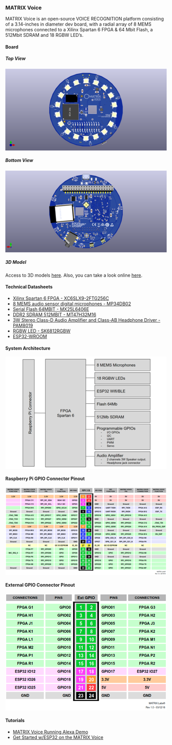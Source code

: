 
### MATRIX Voice

MATRIX Voice is an open-source VOICE RECOGNITION platform consisting of a 3.14-inches in diameter dev board, with a radial array of 8 MEMS microphones connected to a Xilinx Spartan 6 FPGA & 64 Mbit Flash, a 512Mbit SDRAM and 18 RGBW LED’s.

#### Board

##### Top View
![Voice Top Image](../img/matrix-voice-top.png)

##### Bottom View
![Voice Back Image](../img/matrix-voice-back.png)

##### 3D Model
Access to 3D models [here](https://github.com/matrix-io/matrixio-models/tree/master/matrix-voice). Also, you can take a look online [here](http://a360.co/2IiewhY).

#### Technical Datasheets

- [Xilinx Spartan 6 FPGA - XC6SLX9-2FTG256C](http://www.xilinx.com/support/documentation/data_sheets/ds160.pdf)
- [8 MEMS audio sensor digital microphones - MP34DB02](https://www1.iodparts.com/datasheets/stmicroelectronics-microphones-dm00111225.pdf)
- [Serial Flash 64MBIT - MX25L6406E](http://www.macronix.com/Lists/Datasheet/Attachments/6681/MX25L6406E,%203V,%2064Mb,%20v1.9.pdf)
- [DDR2 SDRAM 512MBIT - MT47H32M16](http://www.micron.com/~/media/Documents/Products/Data%20Sheet/DRAM/DDR2/512MbDDR2.pdf)
- [3W Stereo Class-D Audio Amplifier and Class-AB Headphone Driver - PAM8019](https://www.diodes.com/assets/Datasheets/PAM8019.pdf)
- [RGBW LED - SK6812RGBW](http://blinkinlabs.com/wp-content/uploads/2016/01/SK6812RGBW-datasheet.pdf)
- [ESP32-WROOM](http://espressif.com/sites/default/files/documentation/esp-wroom-32_datasheet_en.pdf)

#### System Architecture

![Voice Diagram](../img/matrix-voice-diagram.png)

#### Raspberry Pi GPIO Connector Pinout

![RPIGPIO](../img/matrix-voice-rpgpio-pinout.png)

#### External GPIO Connector Pinout

![EXTGPIO](../img/matrix-voice-extpio-pinout.png)

#### Tutorials

- [MATRIX Voice Running Alexa Demo](https://www.hackster.io/matrix-labs/matrix-voice-running-alexa-demo-in-hands-free-mode-404aa3)
- [Get Started w/ESP32 on the MATRIX Voice](https://www.hackster.io/matrix-labs/get-started-w-esp32-on-the-matrix-voice-d01e0d)
